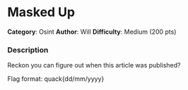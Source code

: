 # Masked Up
**Category**: Osint
**Author**: Will
**Difficulty**: Medium (200 pts)

### Description
Reckon you can figure out when this article was published?

Flag format: quack{dd/mm/yyyy}


